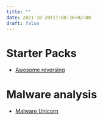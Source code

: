 ```yaml
---
title: ""
date: 2021-10-20T17:08:36+02:00
draft: false
---
```


# Starter Packs
+ [Awesome reversing](https://github.com/tylerha97/awesome-reversing)

# Malware analysis
+ [Malware Unicorn](https://malwareunicorn.org/#/)


